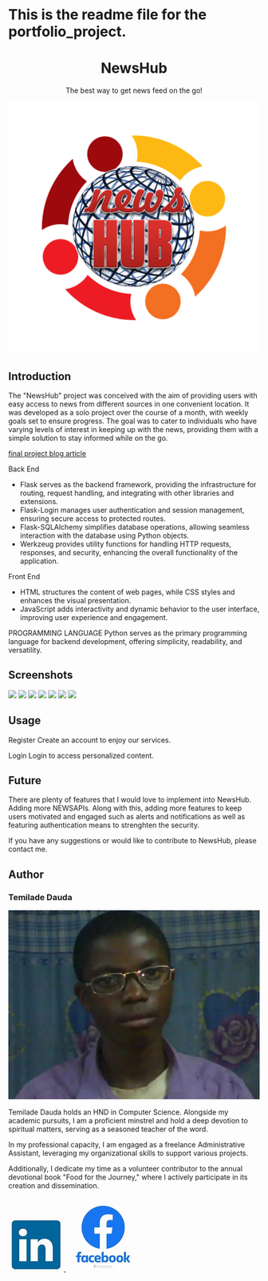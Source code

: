 # This is the readme file for the portfolio_project.
<h1 align="center">NewsHub</h1>
<p align="center">
  The best way to get news feed on the go!
</p>

<a href="https://newshub-xbjs.onrender.com">
    <img src="https://github.com/dtemilade/newshub/blob/main/static/images/img_0.png" alt="NewsHub" title="NewsHub">
</a>

## Introduction

The "NewsHub" project was conceived with the aim of providing users with easy access to news from different sources in one convenient location. It was developed as a solo project over the course of a month, with weekly goals set to ensure progress. The goal was to cater to individuals who have varying levels of interest in keeping up with the news, providing them with a simple solution to stay informed while on the go.

<a href="https://www.linkedin.com/pulse/newshub-dauda-temilade-wtqhf"> final project blog article</a>

Back End
* Flask serves as the backend framework, providing the infrastructure for routing, request handling, and integrating with other libraries and extensions. 
* Flask-Login manages user authentication and session management, ensuring secure access to protected routes. 
* Flask-SQLAlchemy simplifies database operations, allowing seamless interaction with the database using Python objects. 
* Werkzeug provides utility functions for handling HTTP requests, responses, and security, enhancing the overall functionality of the application. 

Front End
* HTML structures the content of web pages, while CSS styles and enhances the visual presentation. 
* JavaScript adds interactivity and dynamic behavior to the user interface, improving user experience and engagement. 

PROGRAMMING LANGUAGE
Python serves as the primary programming language for backend development, offering simplicity, readability, and versatility.

## Screenshots

<img width=50% src="https://imgur.com/BsZ8Fmq.png">

<img width=50% src="https://imgur.com/RO6BPDe.png">

<img width=50% src="https://imgur.com/J2kxUKE.png">

<img width=50% src="https://imgur.com/6KxPelh.png">

<img width=50% src="https://imgur.com/ql5kxUq.png">

<img width=50% src="https://imgur.com/HC8boFs.png">

<img width=50% src="https://imgur.com/FkVvgVT.png">


## Usage

Register
Create an account to enjoy our services.

Login
Login to access personalized content.

## Future

There are plenty of features that I would love to implement into NewsHub.
Adding more NEWSAPIs. Along with this, adding more features to keep users motivated and engaged such as alerts and notifications as well as featuring authentication means to strenghten the security.

If you have any suggestions or would like to contribute to NewsHub, please contact me.

## Author
### **Temilade Dauda**

<a href="https://newshub-xbjs.onrender.com">
    <img src="https://github.com/dtemilade/newshub/blob/main/static/images/img_5.jpg" alt="Author" title="Author">
</a>

Temilade Dauda holds an HND in Computer Science. Alongside my academic pursuits, I am a proficient minstrel and hold a deep devotion to spiritual matters, serving as a seasoned teacher of the word.

In my professional capacity, I am engaged as a freelance Administrative Assistant, leveraging my organizational skills to support various projects.

Additionally, I dedicate my time as a volunteer contributor to the annual devotional book "Food for the Journey," where I actively participate in its creation and dissemination.

<a href="https://www.linkedin.com/in/dauda-temilade-121294111/">
    <img src="static/images/img_8.jpg" alt="LinkedIn">
</a>
<a href="https://www.facebook.com/temmy4realboyz">
    <img src="static/images/img_9.jpg" alt="Facebook">
</a>
